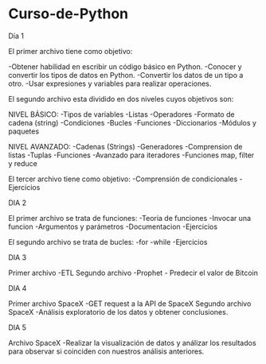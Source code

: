 # Curso-de-Python
Día 1

El primer archivo tiene como objetivo:

-Obtener habilidad en escribir un código básico en Python.
-Conocer y convertir los tipos de datos en Python.
-Convertir los datos de un tipo a otro.
-Usar expresiones y variables para realizar operaciones.

El segundo archivo esta dividido en dos niveles cuyos objetivos son:

NIVEL BÁSICO:
-Tipos de variables 
-Listas
-Operadores
-Formato de cadena (string)
-Condiciones
-Bucles
-Funciones
-Diccionarios
-Módulos y paquetes

NIVEL AVANZADO:
-Cadenas (Strings)
-Generadores
-Comprension de listas
-Tuplas 
-Funciones
-Avanzado para iteradores
-Funciones map, filter y reduce

El tercer archivo tiene como objetivo:
-Comprensión de condicionales
-Ejercicios

DIA 2 

El primer archivo se trata de funciones:
 -Teoria de funciones
 -Invocar una funcion
 -Argumentos y parámetros
 -Documentacion
 -Ejercicios

El segundo archivo se trata de bucles:
 -for
 -while
 -Ejercicios
 
DIA 3  

Primer archivo
-ETL
Segundo archivo
-Prophet - Predecir el valor de Bitcoin

DIA 4

Primer archivo SpaceX
-GET request a la API de SpaceX
Segundo archivo SpaceX
-Análisis exploratorio de los datos y obtener conclusiones.

DIA 5

Archivo SpaceX
-Realizar la visualización de datos y análizar los resultados para observar si coinciden con nuestros análisis anteriores.
